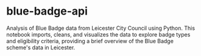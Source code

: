 # blue-badge-api
Analysis of Blue Badge data from Leicester City Council using Python. This notebook imports, cleans, and visualizes the data to explore badge types and eligibility criteria, providing a brief overview of the Blue Badge scheme's data in Leicester.

